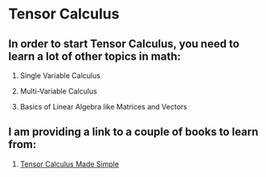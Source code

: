 
Tensor Calculus
===============


In order to start Tensor Calculus, you need to learn a lot of other topics in math:
-----------------------------------------------------------------------------------

1. Single Variable Calculus

2. Multi-Variable Calculus

3. Basics of Linear Algebra like Matrices and Vectors


I am providing a link to a couple of books to learn from:
---------------------------------------------------------

1. [Tensor Calculus Made Simple](https://www.amazon.in/dp/1541013638/?coliid=I34EESM2KKV6D0&colid=22Q8X0SEDYMS3&psc=0&ref_=lv_ov_lig_dp_it)
